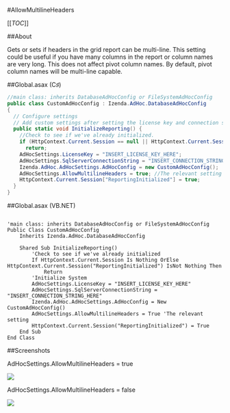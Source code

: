 #AllowMultilineHeaders

[[_TOC_]]

##About

Gets or sets if headers in the grid report can be multi-line. This setting could be useful if you have many columns in the report or column names are very long. This does not affect pivot column names. By default, pivot column names will be multi-line capable.

##Global.asax (C♯)

```csharp
//main class: inherits DatabaseAdHocConfig or FileSystemAdHocConfig
public class CustomAdHocConfig : Izenda.AdHoc.DatabaseAdHocConfig
{
  // Configure settings
  // Add custom settings after setting the license key and connection string by overriding the ConfigureSettings() method
  public static void InitializeReporting() {
    //Check to see if we've already initialized.
    if (HttpContext.Current.Session == null || HttpContext.Current.Session["ReportingInitialized"] != null)
      return;
    AdHocSettings.LicenseKey = "INSERT_LICENSE_KEY_HERE";
    AdHocSettings.SqlServerConnectionString = "INSERT_CONNECTION_STRING_HERE";
    Izenda.AdHoc.AdHocSettings.AdHocConfig = new CustomAdHocConfig();
    AdHocSettings.AllowMultilineHeaders = true; //The relevant setting
    HttpContext.Current.Session["ReportingInitialized"] = true;
  }
}
```

##Global.asax (VB.NET)

```visualbasic

'main class: inherits DatabaseAdHocConfig or FileSystemAdHocConfig
Public Class CustomAdHocConfig
    Inherits Izenda.AdHoc.DatabaseAdHocConfig

    Shared Sub InitializeReporting()
        'Check to see if we've already initialized
        If HttpContext.Current.Session Is Nothing OrElse HttpContext.Current.Session("ReportingInitialized") IsNot Nothing Then
            Return
        'Initialize System
        AdHocSettings.LicenseKey = "INSERT_LICENSE_KEY_HERE"
        AdHocSettings.SqlServerConnectionString = "INSERT_CONNECTION_STRING_HERE"
        Izenda.AdHoc.AdHocSettings.AdHocConfig = New CustomAdHocConfig()
        AdHocSettings.AllowMultilineHeaders = True 'The relevant setting
        HttpContext.Current.Session("ReportingInitialized") = True
    End Sub
End Class
```

##Screenshots

AdHocSettings.AllowMultilineHeaders = true

![](http://wiki.izenda.us//API/CodeSamples/AllowMultilineHeaders/allowmultilineheaders_true.png)

AdHocSettings.AllowMultilineHeaders = false

![](http://wiki.izenda.us//API/CodeSamples/AllowMultilineHeaders/allowmultilineheaders_false.png)